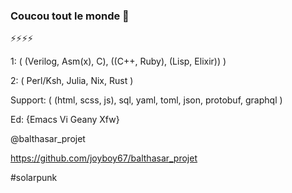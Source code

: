 ### Coucou tout le monde 👋

⚡⚡⚡⚡

1: ( (Verilog, Asm(x), C), ((C++, Ruby), (Lisp, Elixir)) )

2: ( Perl/Ksh, Julia, Nix, Rust )

Support: ( (html, scss, js), sql, yaml, toml, json, protobuf, graphql )

Ed: {Emacs Vi Geany Xfw}

@balthasar_projet

https://github.com/joyboy67/balthasar_projet

#solarpunk

<!--
**joyboy67/joyboy67** is a ✨ _special_ ✨ repository because its `README.md` (this file) appears on your GitHub profile.

Here are some ideas to get you started:

- 🔭 I’m currently working on ...
- 🌱 I’m currently learning ...
- 👯 I’m looking to collaborate on ...
- 🤔 I’m looking for help with ...
- 💬 Ask me about ...
- 📫 How to reach me: ...
- 😄 Pronouns: ...
-  Fun fact: ...
-->
